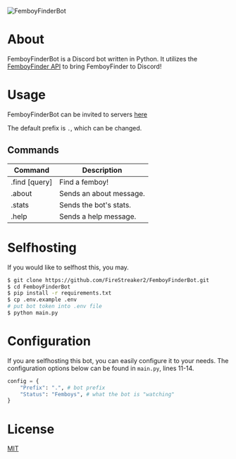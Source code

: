 ![FemboyFinderBot](https://socialify.git.ci/FireStreaker2/FemboyFinderBot/image?description=1&forks=1&issues=1&logo=https%3A%2F%2Fi.pinimg.com%2F736x%2F50%2F77%2F1f%2F50771f45b1c015cfbb8b0853ba7b8521.jpg&name=1&owner=1&pulls=1&stargazers=1&theme=Dark)

# About
FemboyFinderBot is a Discord bot written in Python. It utilizes the <a href="https://github.com/FireStreaker2/FemboyFinder#api">FemboyFinder API</a> to bring FemboyFinder to Discord!

# Usage
FemboyFinderBot can be invited to servers <a href="https://discord.com/oauth2/authorize?&client_id=1132490986736582736&scope=bot&permissions=274877908992">here</a>

The default prefix is ``.``, which can be changed.

## Commands
| Command        | Description             |
| ---------------|-------------------------|
| .find [query]  | Find a femboy!          |
| .about         | Sends an about message. |
| .stats         | Sends the bot's stats.  |
| .help          | Sends a help message.   |

# Selfhosting
If you would like to selfhost this, you may.
```bash
$ git clone https://github.com/FireStreaker2/FemboyFinderBot.git
$ cd FemboyFinderBot
$ pip install -r requirements.txt
$ cp .env.example .env
# put bot token into .env file 
$ python main.py
```

# Configuration
If you are selfhosting this bot, you can easily configure it to your needs. The configuration options below can be found in ``main.py``, lines 11-14.
```py
config = {
    "Prefix": ".", # bot prefix
    "Status": "Femboys", # what the bot is "watching" 
}
```

# License
<a href="https://github.com/FireStreaker2/FemboyFinderBot/blob/main/LICENSE">MIT</a>